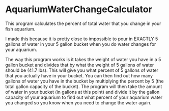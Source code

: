 # AquariumWaterChangeCalculator
This program calculates the percent of total water that you change in your fish aquarium.

I made this because it is pretty close to impossible to pour in EXACTLY 5 gallons of water in your 5 gallon bucket when you do water changes for your aquarium.

The way this program works is it takes the weight of water you have in a 5 gallon bucket and divides that by what the weight of 5 gallons of water should be (41.7 lbs). This will give you what percent of 5 gallons of water that you actually have in your bucket. You can then find out how many gallons of water you have in the bucket by multiplying the percent by 5 (the total gallon capacity of the bucket). The program will then take the amount of water in your bucket (in gallons at this point) and divide it by the gallon  capacity of your aquarium to find out what percent of your aquarium water you changed so you know when you need to change the water again.
